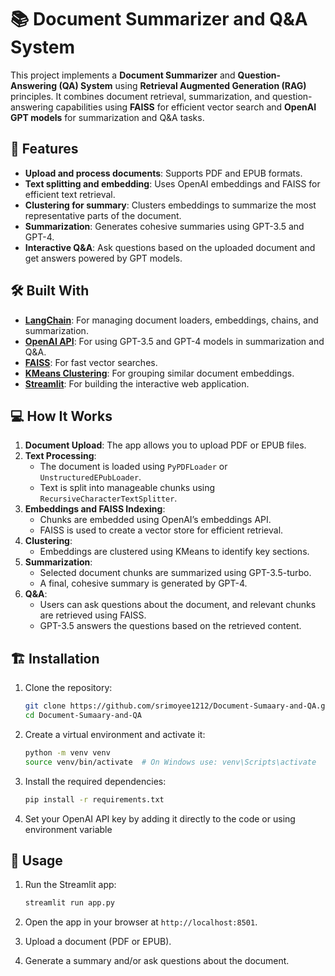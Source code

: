 # 📚 Document Summarizer and Q&A System

This project implements a **Document Summarizer** and **Question-Answering (QA) System** using **Retrieval Augmented Generation (RAG)** principles. It combines document retrieval, summarization, and question-answering capabilities using **FAISS** for efficient vector search and **OpenAI GPT models** for summarization and Q&A tasks.


## 🚀 Features

- **Upload and process documents**: Supports PDF and EPUB formats.
- **Text splitting and embedding**: Uses OpenAI embeddings and FAISS for efficient text retrieval.
- **Clustering for summary**: Clusters embeddings to summarize the most representative parts of the document.
- **Summarization**: Generates cohesive summaries using GPT-3.5 and GPT-4.
- **Interactive Q&A**: Ask questions based on the uploaded document and get answers powered by GPT models.


## 🛠️ Built With

- **[LangChain](https://github.com/hwchase17/langchain)**: For managing document loaders, embeddings, chains, and summarization.
- **[OpenAI API](https://openai.com/)**: For using GPT-3.5 and GPT-4 models in summarization and Q&A.
- **[FAISS](https://github.com/facebookresearch/faiss)**: For fast vector searches.
- **[KMeans Clustering](https://scikit-learn.org/stable/modules/generated/sklearn.cluster.KMeans.html)**: For grouping similar document embeddings.
- **[Streamlit](https://streamlit.io/)**: For building the interactive web application.

## 💻 How It Works

1. **Document Upload**: The app allows you to upload PDF or EPUB files.
2. **Text Processing**: 
   - The document is loaded using `PyPDFLoader` or `UnstructuredEPubLoader`.
   - Text is split into manageable chunks using `RecursiveCharacterTextSplitter`.
3. **Embeddings and FAISS Indexing**:
   - Chunks are embedded using OpenAI’s embeddings API.
   - FAISS is used to create a vector store for efficient retrieval.
4. **Clustering**:
   - Embeddings are clustered using KMeans to identify key sections.
5. **Summarization**:
   - Selected document chunks are summarized using GPT-3.5-turbo.
   - A final, cohesive summary is generated by GPT-4.
6. **Q&A**:
   - Users can ask questions about the document, and relevant chunks are retrieved using FAISS.
   - GPT-3.5 answers the questions based on the retrieved content.

## 🏗️ Installation

1. Clone the repository:

    ```bash
    git clone https://github.com/srimoyee1212/Document-Sumaary-and-QA.git
    cd Document-Sumaary-and-QA
    ```

2. Create a virtual environment and activate it:

    ```bash
    python -m venv venv
    source venv/bin/activate  # On Windows use: venv\Scripts\activate
    ```

3. Install the required dependencies:

    ```bash
    pip install -r requirements.txt
    ```

4. Set your OpenAI API key by adding it directly to the code or using environment variable


## 🔑 Usage

1. Run the Streamlit app:

    ```bash
    streamlit run app.py
    ```

2. Open the app in your browser at `http://localhost:8501`.

3. Upload a document (PDF or EPUB).

4. Generate a summary and/or ask questions about the document.

   
